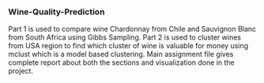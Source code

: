 ### Wine-Quality-Prediction
Part 1 is used to compare wine Chardonnay from Chile and Sauvignon Blanc from South Africa using Gibbs Sampling.
Part 2 is used to cluster wines from USA region to find which cluster of wine is valuable for money using mclust which is a model based clustering.
Main assignment file gives complete report about both the sections and visualization done in the project.
